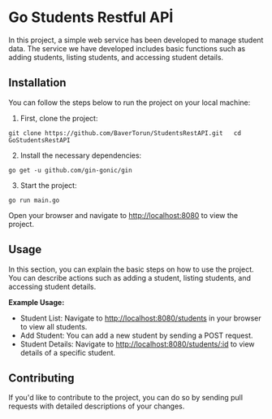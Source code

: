 # Go Students Restful APİ

In this project, a simple web service has been developed to manage student data. The service we have developed includes basic functions such as adding students, listing students, and accessing student details.

Installation
------------

You can follow the steps below to run the project on your local machine:

1.  First, clone the project:

`git clone https://github.com/BaverTorun/StudentsRestAPI.git   cd GoStudentsRestAPI`

2.  Install the necessary dependencies:

`go get -u github.com/gin-gonic/gin`

3.  Start the project:

`go run main.go`

Open your browser and navigate to [http://localhost:8080](http://localhost:8080) to view the project.

Usage
-----

In this section, you can explain the basic steps on how to use the project. You can describe actions such as adding a student, listing students, and accessing student details.

**Example Usage:**

*   Student List: Navigate to [http://localhost:8080/students](http://localhost:8080/students) in your browser to view all students.
*   Add Student: You can add a new student by sending a POST request.
*   Student Details: Navigate to [http://localhost:8080/students/:id](http://localhost:8080/students/:id) to view details of a specific student.

Contributing
------------

If you'd like to contribute to the project, you can do so by sending pull requests with detailed descriptions of your changes.
